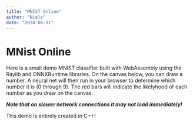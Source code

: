 ```yaml
---
title: "MNIST Online"
author: "Niels"
date: "2024-06-11"
---
```


# MNist Online
Here is a small demo MNIST classifier built with WebAssembly using the Raylib and ONNXRuntime libraries.
On the canvas below, you can draw a number.
A neural net will then run in your browser to determine which number it is (0 through 9).
The red bars will indicate the likelyhood of each number as you draw on the canvas.

***Note that on slower network connections it may not load immediately!***

<canvas class="emscripten" id="canvas" oncontextmenu="event.preventDefault()" tabindex=-1></canvas>
<script type='text/javascript'>
  var Module = {
    canvas: (() => {
      var canvas = document.getElementById('canvas');
      canvas.addEventListener("webglcontextlost", (e) => { 
              alert('WebGL context lost. You will need to reload the page.'); e.preventDefault(); }, false);

      return canvas;
    })(),

    // realistically I have no idea what this does, but removing it breaks things
    setStatus: (text) => {
      if (!Module.setStatus.last) Module.setStatus.last = { time: Date.now(), text: '' };
      if (text === Module.setStatus.last.text) return;
      var m = text.match(/([^(]+)\((\d+(\.\d+)?)\/(\d+)\)/);
      var now = Date.now();
      if (m && now - Module.setStatus.last.time < 30) return; // if this is a progress update, skip it if too soon
      Module.setStatus.last.time = now;
      Module.setStatus.last.text = text;
      if (m) {
        text = m[1];
      }
    },
    totalDependencies: 0,
    monitorRunDependencies: (left) => {
      this.totalDependencies = Math.max(this.totalDependencies, left);
      Module.setStatus(left ? 'Preparing... (' + (this.totalDependencies-left) + '/' + this.totalDependencies + ')' : 'All downloads complete.');
    }
  };

  Module.setStatus('Downloading...');
  window.onerror = (event) => {
    Module.setStatus('Exception thrown, see JavaScript console');
    Module.setStatus = (text) => {
      if (text) console.error('[post-exception status] ' + text);
    };
  };

  function resizeCanvas() {
    var canvas = document.getElementById('canvas');
    canvas.width = window.innerWidth;
    canvas.height = window.innerHeight;
    if (Module && Module.canvas) {
      Module.canvas = canvas;
      if (Module.resize) {
        Module.resize(canvas.width, canvas.height);
      }
    }
  }

  window.addEventListener('load', resizeCanvas);
  window.addEventListener('resize', resizeCanvas);

</script>
<script async type="text/javascript" src="mnist-web.js"></script>

This demo is entirely created in C++!
